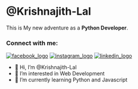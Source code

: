 # @Krishnajith-Lal
This is My new adventure as a __Python Developer__. 
### Connect with me:
[![facebook_logo][fb_logo]](https://www.facebook.com)
[![instagram_logo][ig_logo]](https://www.instagram.com)
[![linkedin_logo][lnkd_logo]](https://www.linkedin.com)

[fb_logo]: https://img.shields.io/badge/Social-blue/?style=social&logo=facebook&logoColor=deepskyblue 
[ig_logo]: https://img.shields.io/badge/Social-blue/?style=social&logo=instagram&logoColor=deeppink
[lnkd_logo]: https://img.shields.io/badge/Social-blue/?style=social&logo=linkedin

- 👋 Hi, I’m @Krishnajith-Lal
- 👀 I’m interested in Web Development
- 🌱 I’m currently learning Python and Javascript
<!---
- 💞️ I’m looking to collaborate on ...
- 📫 How to reach me ...
Krishnajith-Lal/Krishnajith-Lal is a ✨ special ✨ repository because its `README.md` (this file) appears on your GitHub profile.
You can click the Preview link to take a look at your changes.
--->
